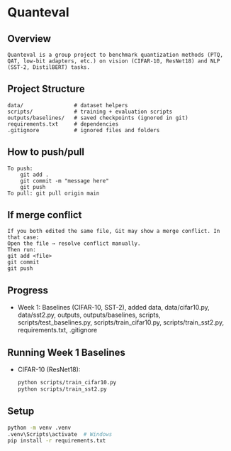 # Quanteval

## Overview
    Quanteval is a group project to benchmark quantization methods (PTQ, QAT, low-bit adapters, etc.) on vision (CIFAR-10, ResNet18) and NLP (SST-2, DistilBERT) tasks. 

## Project Structure
    data/                # dataset helpers
    scripts/             # training + evaluation scripts
    outputs/baselines/   # saved checkpoints (ignored in git)
    requirements.txt     # dependencies
    .gitignore           # ignored files and folders

## How to push/pull
    To push: 
        git add .    
        git commit -m "message here"    
        git push
    To pull: git pull origin main

## If merge conflict
    If you both edited the same file, Git may show a merge conflict. In that case:
    Open the file → resolve conflict manually.
    Then run:
    git add <file>
    git commit
    git push
    
## Progress
- Week 1: Baselines (CIFAR-10, SST-2), added data, data/cifar10.py, data/sst2.py, outputs, outputs/baselines, scripts, scripts/test_baselines.py, scripts/train_cifar10.py, scripts/train_sst2.py, requirements.txt, .gitignore

## Running Week 1 Baselines
- CIFAR-10 (ResNet18):
  ```bash
  python scripts/train_cifar10.py
  python scripts/train_sst2.py

## Setup
```bash
python -m venv .venv
.venv\Scripts\activate  # Windows
pip install -r requirements.txt
